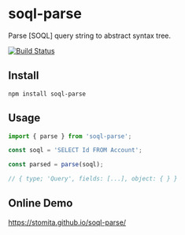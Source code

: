 # soql-parse

Parse [SOQL] query string to abstract syntax tree.

[![Build Status](https://travis-ci.org/stomita/soql-parse.svg?branch=master)](https://travis-ci.org/stomita/soql-parse)

## Install

```
npm install soql-parse
```

## Usage

```js
import { parse } from 'soql-parse';

const soql = 'SELECT Id FROM Account';

const parsed = parse(soql);

// { type; 'Query', fields: [...], object: { } }
```

## Online Demo

https://stomita.github.io/soql-parse/
